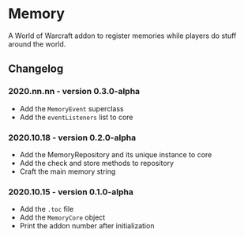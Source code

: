 # Memory

A World of Warcraft addon to register memories while players do stuff around the world.

## Changelog

### 2020.nn.nn - version 0.3.0-alpha
* Add the `MemoryEvent` superclass
* Add the `eventListeners` list to core

### 2020.10.18 - version 0.2.0-alpha
* Add the MemoryRepository and its unique instance to core
* Add the check and store methods to repository
* Craft the main memory string

### 2020.10.15 - version 0.1.0-alpha
* Add the `.toc` file
* Add the `MemoryCore` object
* Print the addon number after initialization
